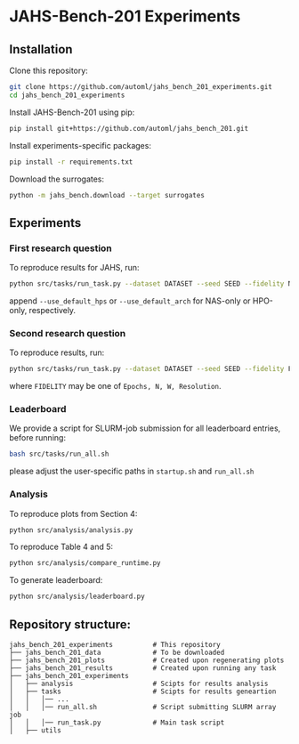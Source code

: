 # JAHS-Bench-201 Experiments


## Installation

Clone this repository:

```bash
git clone https://github.com/automl/jahs_bench_201_experiments.git
cd jahs_bench_201_experiments
```

Install JAHS-Bench-201 using pip:

```bash
pip install git+https://github.com/automl/jahs_bench_201.git
```

Install experiments-specific packages:

```bash
pip install -r requirements.txt
```

Download the surrogates:

```bash
python -m jahs_bench.download --target surrogates
```

    

## Experiments

### First research question
To reproduce results for JAHS, run:

```bash
python src/tasks/run_task.py --dataset DATASET --seed SEED --fidelity None
```

append `--use_default_hps` or `--use_default_arch` for NAS-only or HPO-only, respectively.

### Second research question
To reproduce results, run:

```bash
python src/tasks/run_task.py --dataset DATASET --seed SEED --fidelity FIDELITY
```

where `FIDELITY` may be one of `Epochs, N, W, Resolution`.

### Leaderboard

We provide a script for SLURM-job submission for all leaderboard entries, before running:

```bash
bash src/tasks/run_all.sh
```

please adjust the user-specific paths in `startup.sh` and `run_all.sh`

### Analysis

To reproduce plots from Section 4:

```bash
python src/analysis/analysis.py
```

To reproduce Table 4 and 5:

```bash
python src/analysis/compare_runtime.py
```

To generate leaderboard: 

```bash
python src/analysis/leaderboard.py
```


## Repository structure:

    jahs_bench_201_experiments          # This repository
    ├── jahs_bench_201_data             # To be downloaded
    ├── jahs_bench_201_plots            # Created upon regenerating plots
    ├── jahs_bench_201_results          # Created upon running any task
    ├── jahs_bench_201_experiments
    │   ├── analysis                    # Scipts for results analysis
    │   ├── tasks                       # Scipts for results geneartion
    │   │   │── ...
    │   │   │── run_all.sh              # Script submitting SLURM array job
    │   │   │── run_task.py             # Main task script
    │   ├── utils
